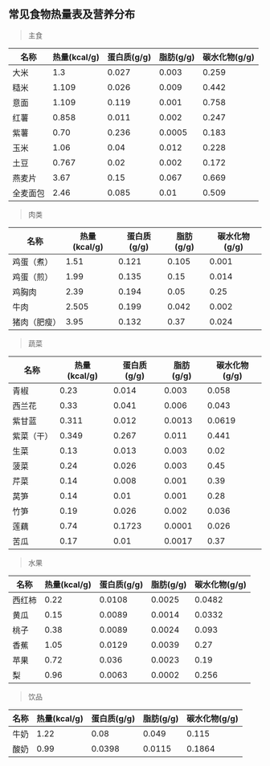 ## 常见食物热量表及营养分布

>主食

|名称|热量(kcal/g)|蛋白质(g/g)|脂肪(g/g)|碳水化物(g/g)|
|---|----|-----|----|------|
|大米|1.3|0.027|0.003|0.259|
|糙米|1.109|0.026|0.009|0.442|
|意面|1.109|0.119|0.001|0.758|
|红薯|0.858|0.011|0.002|0.247|
|紫薯|0.70|0.236|0.0005|0.183|
|玉米|1.06|0.04|0.012|0.228|
|土豆|0.767|0.02|0.002|0.172|
|燕麦片|3.67|0.15|0.067|0.669|
|全麦面包|2.46|0.085|0.01|0.509|

>肉类

|名称|热量(kcal/g)|蛋白质(g/g)|脂肪(g/g)|碳水化物(g/g)|
|---|----|-----|----|------|
|鸡蛋（煮）|1.51|0.121|0.105|0.001|
|鸡蛋（煎）|1.99|0.135|0.15|0.014|
|鸡胸肉|2.39|0.194|0.05|0.25|
|牛肉|2.505|0.199|0.042|0.002|
|猪肉（肥瘦）|3.95|0.132|0.37|0.024|

>蔬菜

|名称|热量(kcal/g)|蛋白质(g/g)|脂肪(g/g)|碳水化物(g/g)|
|---|----|-----|----|------|
|青椒|0.23|0.014|0.003|0.058|
|西兰花|0.33|0.041|0.006|0.043|
|紫甘蓝|0.311|0.012|0.0013|0.0619|
|紫菜（干）|0.349|0.267|0.011|0.441|
|生菜|0.13|0.013|0.003|0.02|
|菠菜|0.24|0.026|0.003|0.45|
|芹菜|0.14|0.008|0.001|0.39|
|莴笋|0.14|0.01|0.001|0.28|
|竹笋|0.19|0.026|0.002|0.036|
|莲藕|0.74|0.1723|0.0001|0.026|
|苦瓜|0.17|0.01|0.0017|0.37|

>水果

|名称|热量(kcal/g)|蛋白质(g/g)|脂肪(g/g)|碳水化物(g/g)|
|---|----|-----|----|------|
|西红柿|0.22|0.0108|0.0025|0.0482|
|黄瓜|0.15|0.0089|0.0014|0.0332|
|桃子|0.38|0.0089|0.0024|0.093|
|香蕉|1.05|0.0129|0.0039|0.27|
|苹果|0.72|0.036|0.0023|0.19|
|梨|0.96|0.0063|0.0002|0.256|

>饮品

|名称|热量(kcal/g)|蛋白质(g/g)|脂肪(g/g)|碳水化物(g/g)|
|---|----|-----|----|------|
|牛奶|1.22|0.08|0.049|0.115|
|酸奶|0.99|0.0398|0.0115|0.1864|

